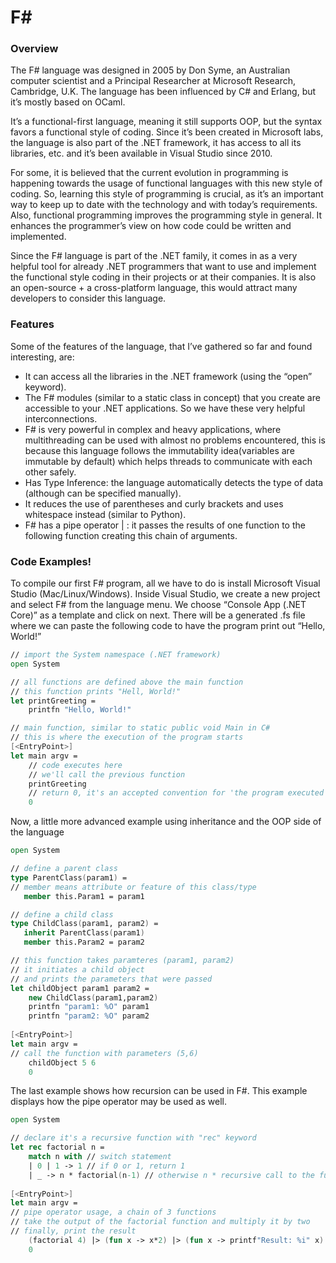 # F#
### Overview
The F# language was designed in 2005 by Don Syme, an Australian computer scientist and a Principal Researcher at Microsoft Research, Cambridge, U.K. The language has been influenced by C# and Erlang, but it’s mostly based on OCaml.

It’s a functional-first language, meaning it still supports OOP, but the syntax favors a functional style of coding. Since it’s been created in Microsoft labs, the language is also part of the .NET framework, it has access to all its libraries, etc. and it’s been available in Visual Studio since 2010.

For some, it is believed that the current evolution in programming is happening towards the usage of functional languages with this new style of coding. So, learning this style of programming is crucial, as it’s an important way to keep up to date with the technology and with today’s requirements. Also, functional programming improves the programming style in general. It enhances the programmer’s view on how code could be written and implemented.

Since the F# language is part of the .NET family, it comes in as a very helpful tool for already .NET programmers that want to use and implement the functional style coding in their projects or at their companies. It is also an open-source + a cross-platform language, this would attract many developers to consider this language.

### Features
Some of the features of the language, that I’ve gathered so far and found interesting, are:
- It can access all the libraries in the .NET framework (using the “open” keyword).
- The F# modules (similar to a static class in concept) that you create are accessible to your .NET applications. So we have these very helpful interconnections.
- F# is very powerful in complex and heavy applications, where multithreading can be used with almost no problems encountered, this is because this language follows the immutability idea(variables are immutable by default) which helps threads to communicate with each other safely.
- Has Type Inference: the language automatically detects the type of data (although can be specified manually).
- It reduces the use of parentheses and curly brackets and uses whitespace instead (similar to Python).
- F# has a pipe operator | : it passes the results of one function to the following function creating this chain of arguments.

### Code Examples!
To compile our first F# program, all we have to do is install Microsoft Visual Studio (Mac/Linux/Windows). Inside Visual Studio, we create a new project and select F# from the language menu. We choose “Console App (.NET Core)” as a template and click on next.
There will be a generated .fs file where we can paste the following code to have the program print out “Hello, World!”
```fsharp
// import the System namespace (.NET framework)
open System

// all functions are defined above the main function
// this function prints "Hell, World!"
let printGreeting =
    printfn "Hello, World!"

// main function, similar to static public void Main in C#
// this is where the execution of the program starts
[<EntryPoint>]
let main argv =
    // code executes here
    // we'll call the previous function
    printGreeting
    // return 0, it's an accepted convention for 'the program executed successfully'
    0
```
Now, a little more advanced example using inheritance and the OOP side of the language
```fsharp
open System

// define a parent class
type ParentClass(param1) =
// member means attribute or feature of this class/type
   member this.Param1 = param1

// define a child class
type ChildClass(param1, param2) =
   inherit ParentClass(param1)
   member this.Param2 = param2

// this function takes paramteres (param1, param2)
// it initiates a child object
// and prints the parameters that were passed
let childObject param1 param2 =
    new ChildClass(param1,param2)
    printfn "param1: %O" param1
    printfn "param2: %O" param2
    
[<EntryPoint>]
let main argv =
// call the function with parameters (5,6)
    childObject 5 6
    0
```
The last example shows how recursion can be used in F#. This example displays how the pipe operator may be used as well.
```fsharp
open System

// declare it's a recursive function with "rec" keyword
let rec factorial n =
    match n with // switch statement
    | 0 | 1 -> 1 // if 0 or 1, return 1
    | _ -> n * factorial(n-1) // otherwise n * recursive call to the function
    
[<EntryPoint>]
let main argv =
// pipe operator usage, a chain of 3 functions
// take the output of the factorial function and multiply it by two
// finally, print the result
    (factorial 4) |> (fun x -> x*2) |> (fun x -> printf"Result: %i" x)
    0
```
